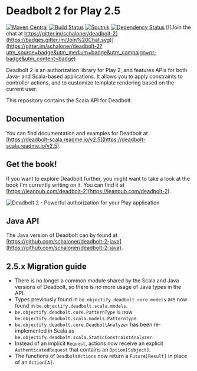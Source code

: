 # Deadbolt 2 for Play 2.5

[![Maven Central](https://maven-badges.herokuapp.com/maven-central/be.objectify/deadbolt-scala_2.11/badge.svg)](https://maven-badges.herokuapp.com/maven-central/be.objectify/deadbolt-scala_2.11) [![Build Status](https://travis-ci.org/schaloner/deadbolt-2-scala.svg?branch=master)](https://travis-ci.org/schaloner/deadbolt-2-scala) [![Sputnik](https://sputnik.ci/conf/badge)](https://sputnik.ci/app#/builds/schaloner/deadbolt-2-scala) [![Dependency Status](https://www.versioneye.com/user/projects/5811c2df9cfcf73c9d94bf83/badge.svg?style=flat-square)](https://www.versioneye.com/user/projects/5811c2df9cfcf73c9d94bf83) [![Join the chat at https://gitter.im/schaloner/deadbolt-2](https://badges.gitter.im/Join%20Chat.svg)](https://gitter.im/schaloner/deadbolt-2?utm_source=badge&utm_medium=badge&utm_campaign=pr-badge&utm_content=badge)


Deadbolt 2 is an authorization library for Play 2, and features APIs for both Java- and Scala-based applications.  It allows you to apply constraints to controller actions, and to customize template rendering based on the current user.

This repository contains the Scala API for Deadbolt.

## Documentation
You can find documentation and examples for Deadbolt at [https://deadbolt-scala.readme.io/v2.5](https://deadbolt-scala.readme.io/v2.5).

## Get the book!
If you want to explore Deadbolt further, you might want to take a look at the book I'm currently writing on it.  You can find it at [https://leanpub.com/deadbolt-2](https://leanpub.com/deadbolt-2).

![Deadbolt 2 - Powerful authorization for your Play application](http://www.objectify.be/wordpress/wp-content/uploads/2015/09/large.jpg)

## Java API
The Java version of Deadbolt can by found at [https://github.com/schaloner/deadbolt-2-java](https://github.com/schaloner/deadbolt-2-java).

## 2.5.x Migration guide

* There is no longer a common module shared by the Scala and Java versions of Deadbolt, so there is no more usage of Java types in the API.
* Types previously found in `be.objectify.deadbolt.core.models` are now found in `be.objectify.deadbolt.scala.models`.
* `be.objectify.deadbolt.core.PatternType` is now `be.objectify.deadbolt.scala.models.PatternType`.
* `be.objectify.deadbolt.core.DeadboltAnalyzer` has been re-implemented in Scala as `be.objectify.deadbolt.scala.StaticConstraintAnalyzer`.
* Instead of an implicit `Request`, actions now receive an explicit `AuthenticatedRequest` that contains an `Option[Subject]`.
* The functions of `DeadboltActions` now return a `Future[Result]` in place of an `Action[A]`.
